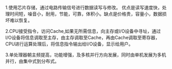 1.使用芯片存储，通过电路传输信号进行数据读写与修改。 优点是读写速度快，处理时间短，噪音小，耐用，节能，可靠，体积小。缺点是价格贵，容量小，数据损坏难以恢复。

2.CPU接受指令，访问Cache,如果无所需信息，向主存或I/O设备中寻址，通过I/O设备将信息调取至主存，由主存调取至Cache，再由Cache调取至寄存器，CPU进行运算处理后，将信息指令输出给I/O设备，显示给用户。

3.单处理器朝主频提高，功能增强，及多核并行方向发展，同时由单机发展为多机并行，由集中式到分布式。